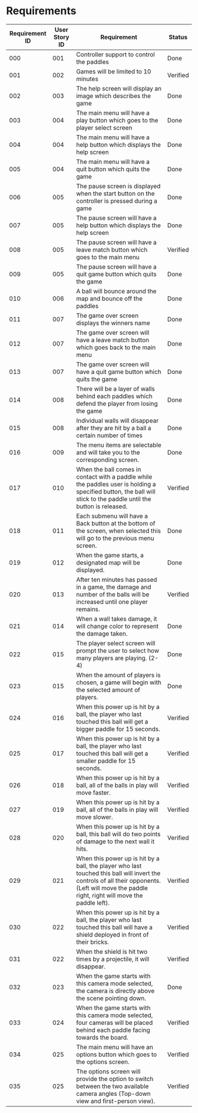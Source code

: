 # Requirements

| Requirement ID | User Story ID | Requirement | Status |
|----------------|---------------|-------------|--------|
|            000 |           001 | Controller support to control the paddles | Done |
|            001 |           002 | Games will be limited to 10 minutes | Verified |
|            002 |           003 | The help screen will display an image which describes the game | Done |
|            003 |           004 | The main menu will have a play button which goes to the player select screen | Done |
|            004 |           004 | The main menu will have a help button which displays the help screen | Done |
|            005 |           004 | The main menu will have a quit button which quits the game | Done |
|            006 |           005 | The pause screen is displayed when the start button on the controller is pressed during a game | Done |
|            007 |           005 | The pause screen will have a help button which displays the help screen | Done |
|            008 |           005 | The pause screen will have a leave match button which goes to the main menu | Verified |
|            009 |           005 | The pause screen will have a quit game button which quits the game | Done |
|            010 |           006 | A ball will bounce around the map and bounce off the paddles| Done |
|            011 |           007 | The game over screen displays the winners name | Done |
|            012 |           007 | The game over screen will have a leave match button which goes back to the main menu | Done |
|            013 |           007 | The game over screen will have a quit game button which quits the game | Done |
|            014 |           008 | There will be a layer of walls behind each paddles which defend the player from losing the game | Done |
|            015 |           008 | Individual walls will disappear after they are hit by a ball a certain number of times | Done |
|            016 |           009 | The menu items are selectable and will take you to the corresponding screen. | Done |
|            017 |           010 | When the ball comes in contact with a paddle while the paddles user is holding a specified button, the ball will stick to the paddle until the button is released. | Verified |
|            018 |           011 | Each submenu will have a Back button at the bottom of the screen, when selected this will go to the previous menu screen. | Done |
|            019 |           012 | When the game starts, a designated map will be displayed. | Done |
|            020 |           013 | After ten minutes has passed in a game, the damage and number of the balls will be increased until one player remains. | Verified |
|            021 |           014 | When a wall takes damage, it will change color to represent the damage taken. | Done |
|            022 |           015 | The player select screen will prompt the user to select how many players are playing. (2-4) | Done |
|            023 |           015 | When the amount of players is chosen, a game will begin with the selected amount of players. | Done |
|            024 |           016 | When this power up is hit by a ball, the player who last touched this ball will get a bigger paddle for 15 seconds. | Verified |
|            025 |           017 | When this power up is hit by a ball, the player who last touched this ball will get a smaller paddle for 15 seconds. | Verified |
|            026 |           018 | When this power up is hit by a ball, all of the balls in play will move faster. | Verified |
|            027 |           019 | When this power up is hit by a ball, all of the balls in play will move slower. | Verified |
|            028 |           020 | When this power up is hit by a ball, this ball will do two points of damage to the next wall it hits. | Verified |
|            029 |           021 | When this power up is hit by a ball, the player who last touched this ball will invert the controls of all their opponents. (Left will move the paddle right, right will move the paddle left). | Verified |
|            030 |           022 | When this power up is hit by a ball, the player who last touched this ball will have a shield deployed in front of their bricks. | Verified |
|            031 |           022 | When the shield is hit two times by a projectile, it will disappear. | Verified |
|            032 |           023 | When the game starts with this camera mode selected, the camera is directly above the scene pointing down. | Done |
|            033 |           024 | When the game starts with this camera mode selected, four cameras will be placed behind each paddle facing towards the board. | Verified |
|            034 |           025 | The main menu will have an options button which goes to the options screen. | Verified |
|            035 |           025 | The options screen will provide the option to switch between the two available camera angles (Top-down view and first-person view). | Verified |
